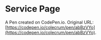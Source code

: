 # Service Page

A Pen created on CodePen.io. Original URL: [https://codepen.io/colecrum/pen/abBzVYo](https://codepen.io/colecrum/pen/abBzVYo).


